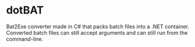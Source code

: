 # dotBAT
Bat2Exe converter made in C# that packs batch files into a .NET container. Converted batch files can still accept arguments and can still run from the command-line.
